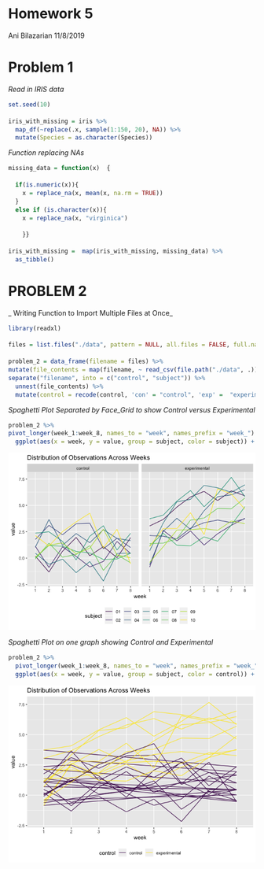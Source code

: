 Homework 5
================
Ani Bilazarian
11/8/2019

# Problem 1

*Read in IRIS data*

``` r
set.seed(10)

iris_with_missing = iris %>% 
  map_df(~replace(.x, sample(1:150, 20), NA)) %>%
  mutate(Species = as.character(Species))
```

*Function replacing NAs*

``` r
missing_data = function(x)  {
  
  if(is.numeric(x)){
    x = replace_na(x, mean(x, na.rm = TRUE))
  } 
  else if (is.character(x)){
    x = replace_na(x, "virginica")
  
    }}
  
iris_with_missing =  map(iris_with_missing, missing_data) %>% 
  as_tibble()
```

# PROBLEM 2

\_ Writing Function to Import Multiple Files at Once\_

``` r
library(readxl)

files = list.files("./data", pattern = NULL, all.files = FALSE, full.names = FALSE) 

problem_2 = data_frame(filename = files) %>% 
mutate(file_contents = map(filename, ~ read_csv(file.path("./data", .)))) %>% 
separate("filename", into = c("control", "subject")) %>% 
  unnest(file_contents) %>% 
  mutate(control = recode(control, 'con' = "control", 'exp' =  "experimental"))
```

*Spaghetti Plot Separated by Face\_Grid to show Control versus
Experimental*

``` r
problem_2 %>% 
pivot_longer(week_1:week_8, names_to = "week", names_prefix = "week_") %>% 
  ggplot(aes(x = week, y = value, group = subject, color = subject)) + geom_path() + labs(title = "Distribution of Observations Across Weeks") + facet_grid(~control) + viridis::scale_color_viridis(discrete = TRUE) + theme(legend.position = "bottom")
```

![](p8105_hw5_ab4797_files/figure-gfm/unnamed-chunk-4-1.png)<!-- -->

*Spaghetti Plot on one graph showing Control and Experimental*

``` r
problem_2 %>% 
  pivot_longer(week_1:week_8, names_to = "week", names_prefix = "week_") %>% 
  ggplot(aes(x = week, y = value, group = subject, color = control)) + geom_path() + labs(title = "Distribution of Observations Across Weeks") + viridis::scale_color_viridis(discrete = TRUE) + theme(legend.position = "bottom")
```

![](p8105_hw5_ab4797_files/figure-gfm/unnamed-chunk-5-1.png)<!-- -->
